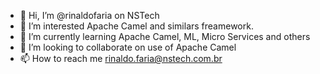 - 👋 Hi, I’m @rinaldofaria on NSTech
- 👀 I’m interested Apache Camel and similars freamework.
- 🌱 I’m currently learning Apache Camel, ML, Micro Services and others
- 💞️ I’m looking to collaborate on use of Apache Camel
- 📫 How to reach me rinaldo.faria@nstech.com.br

<!---
rinaldofariaNSTech/rinaldofariaNSTech is a ✨ special ✨ repository because its `README.md` (this file) appears on your GitHub profile.
You can click the Preview link to take a look at your changes.
--->
